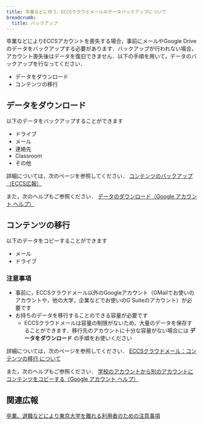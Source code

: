 ```yaml
---
title: 卒業などに伴う，ECCSクラウドメールのデータバックアップについて
breadcrumb:
  title: バックアップ
---
```


卒業などによりECCSアカウントを喪失する場合，事前にメールやGoogle Driveのデータをバックアップする必要があります．バックアップが行われない場合，アカウント喪失後はデータを復旧できません．以下の手順を用いて，データのバックアップを行なってください．

* データをダウンロード
* コンテンツの移行

## データをダウンロード

以下のデータをバックアップすることができます

* ドライブ
* メール
* 連絡先
* Classroom
* その他

詳細については，次のページを参照してください．
[コンテンツのバックアップ（ECCS広報）](./download/)

また，次のヘルプもご参照ください．
[データのダウンロード（Google アカウント ヘルプ）](https://support.google.com/accounts/answer/3024190)

## コンテンツの移行

以下のデータをコピーすることができます

* メール
* ドライブ

### 注意事項

* 事前に，ECCSクラウドメール以外のGoogleアカウント（GMailでお使いのアカウントや，他の大学，企業などでお使いのG Suiteのアカウント）が必要です
* お持ちのデータを移行することのできる容量が必要です
  * ECCSクラウドメールは容量の制限がないため，大量のデータを保存することができます．移行先のアカウントに十分な容量がない場合には **データをダウンロード** の手順をお使いください

詳細については，次のページを参照してください．
[ECCSクラウドメール：コンテンツの移行 について](./transfer/)

また，次のヘルプもご参照ください．
[学校のアカウントから別のアカウントにコンテンツをコピーする（Google アカウント ヘルプ）](https://support.google.com/accounts/answer/6386856)

## 関連広報

[卒業、退職などにより東京大学を離れる利用者のための注意事項](https://www.ecc.u-tokyo.ac.jp/leave.html)
